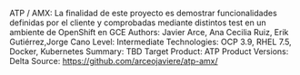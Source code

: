 ATP / AMX: La finalidad de este proyecto es demostrar funcionalidades definidas por el cliente y comprobadas mediante distintos test en un ambiente de OpenShift en GCE
Authors: Javier Arce, Ana Cecilia Ruiz, Erik Gutiérrez,Jorge Cano Level: Intermediate
Technologies: OCP 3.9, RHEL 7.5, Docker, Kubernetes
Summary: TBD Target Product: ATP
Product Versions: Delta
Source: https://github.com/arceojaviere/atp-amx/
